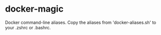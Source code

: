 # docker-magic
Docker command-line aliases. Copy the aliases from 'docker-aliases.sh' to your .zshrc or .bashrc.

